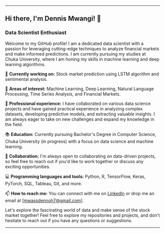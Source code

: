 
---

## Hi there, I'm Dennis Mwangi! 👋
### Data Scientist Enthusiast

Welcome to my GitHub profile! I am a dedicated data scientist with a passion for leveraging cutting-edge techniques to analyze financial markets and make informed predictions. I am currently pursuing my studies at Chuka University, where I am honing my skills in machine learning and deep learning algorithms.

🔭 **Currently working on:** Stock market prediction using LSTM algorithm and sentimental analysis.

🌱 **Areas of interest:** Machine Learning, Deep Learning, Natural Language Processing, Time Series Analysis, and Financial Markets.

💼 **Professional experience:** I have collaborated on various data science projects and have gained practical experience in analyzing complex datasets, developing predictive models, and extracting valuable insights. I am always eager to take on new challenges and expand my knowledge in the field.

📚 **Education:** Currently pursuing Bachelor's Degree in Computer Science, Chuka University (in progress)
 with a focus on data science and machine learning.

👯 **Collaboration:** I'm always open to collaborating on data-driven projects, so feel free to reach out if you'd like to work together or discuss any exciting opportunities.

💻 **Programming languages and tools:** Python, R, TensorFlow, Keras, PyTorch, SQL, Tableau, Git, and more.

📫 **How to reach me:** You can connect with me on [LinkedIn](https://www.linkedin.com/in/your-profile-link) or drop me an email at [mwassdennoh7@gmail.com].



Let's explore the fascinating world of data and make sense of the stock market together! Feel free to explore my repositories and projects, and don't hesitate to reach out if you have any questions or suggestions.

---
